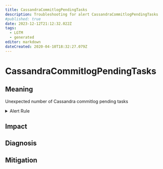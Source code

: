 ```yaml
---
title: CassandraCommitlogPendingTasks
description: Troubleshooting for alert CassandraCommitlogPendingTasks
#published: true
date: 2023-12-12T21:12:32.022Z
tags: 
  - LGTM
  - generated
editor: markdown
dateCreated: 2020-04-10T18:32:27.079Z
---
```


# CassandraCommitlogPendingTasks

## Meaning
[//]: # "Short paragraph that explains what the alert means"
Unexpected number of Cassandra commitlog pending tasks

<details>
  <summary>Alert Rule</summary>

{{% rule "cassandra/criteo-cassandra-exporter.yml" "CassandraCommitlogPendingTasks" %}}

{{% comment %}}

```yaml
alert: CassandraCommitlogPendingTasks
expr: cassandra_stats{name="org:apache:cassandra:metrics:commitlog:pendingtasks:value"} > 15
for: 2m
labels:
    severity: warning
annotations:
    summary: Cassandra commitlog pending tasks (instance {{ $labels.instance }})
    description: |-
        Unexpected number of Cassandra commitlog pending tasks
          VALUE = {{ $value }}
          LABELS = {{ $labels }}
    runbook: https://github.com/srerun/prometheus-alerts/blob/main/content/runbooks/criteo-cassandra-exporter/CassandraCommitlogPendingTasks.md

```

{{% /comment %}}

</details>


## Impact
[//]: # "What could / will happen if the alert is not addressed"



## Diagnosis
[//]: # "Steps to take to identify the cause of the problem"



## Mitigation
[//]: # "The steps necessary to resolve the alert"
